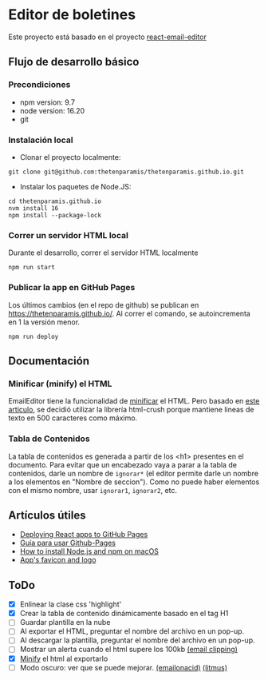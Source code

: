 # Editor de boletines
Este proyecto está basado en el proyecto [react-email-editor](https://github.com/unlayer/react-email-editor)
## Flujo de desarrollo básico

### Precondiciones

- npm version: 9.7
- node version: 16.20
- git

### Instalación local

- Clonar el proyecto localmente:
```
git clone git@github.com:thetenparamis/thetenparamis.github.io.git 
```
- Instalar los paquetes de Node.JS:
```
cd thetenparamis.github.io
nvm install 16
npm install --package-lock 
```

### Correr un servidor HTML local
Durante el desarrollo, correr el servidor HTML localmente
```
npm run start
```

### Publicar la app en GitHub Pages
Los últimos cambios (en el repo de github) se publican en https://thetenparamis.github.io/. Al correr el comando, se autoincrementa en 1 la versión menor.
```
npm run deploy
```

## Documentación
### Minificar (minify) el HTML
EmailEditor tiene la funcionalidad de [minificar](https://docs.unlayer.com/docs/export-html#minify) el HTML. Pero basado en [este articulo](https://www.emailonacid.com/blog/article/email-development/), se decidió utilizar la librería html-crush porque mantiene lineas de texto en 500 caracteres como máximo.

### Tabla de Contenidos
La tabla de contenidos es generada a partir de los &lt;h1&gt; presentes en el documento. Para evitar que un encabezado vaya a parar a la tabla de contenidos, darle un nombre de `ignorar*` (el editor permite darle un nombre a los elementos en "Nombre de seccion"). Como no puede haber elementos con el mismo nombre, usar `ignorar1`, `ignorar2`, etc.


## Artículos útiles

- [Deploying React apps to GitHub Pages](https://blog.logrocket.com/deploying-react-apps-github-pages/#what-is-github-pages)
- [Guía para usar Github-Pages](https://platzi.com/tutoriales/1548-react-2019/4065-guia-para-usar-github-pages-en-tus-proyectos-de-reactjs/)
- [How to install Node.js and npm on macOS](https://www.newline.co/@Adele/how-to-install-nodejs-and-npm-on-macos--22782681)
- [App's favicon and logo](https://icons8.com/icons/set/newsletter)

## ToDo
- [x] Enlinear la clase css 'highlight'
- [x] Crear la tabla de contenido dinámicamente basado en el tag H1
- [ ] Guardar plantilla en la nube
- [ ] Al exportar el HTML, preguntar el nombre del archivo en un pop-up.
- [ ] Al descargar la plantilla, preguntar el nombre del archivo en un pop-up.
- [ ] Mostrar un alerta cuando el html supere los 100kb [(email clipping)](https://www.linkedin.com/pulse/maximize-effectiveness-through-email-file-size-mastery-m%C3%BCcahit-m%C4%B1hc%C4%B1/)
- [x] [Minify](https://www.emailonacid.com/blog/article/email-development/how-to-minify-email-html/) el html al exportarlo
- [ ] Modo oscuro: ver que se puede mejorar. [(emailonacid)](https://www.emailonacid.com/blog/article/email-development/dark-mode-for-email/)  [(litmus)](https://www.litmus.com/blog/the-ultimate-guide-to-dark-mode-for-email-marketers)